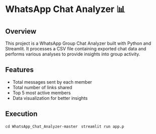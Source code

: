 # WhatsApp Chat Analyzer 📊
## Overview
This project is a WhatsApp Group Chat Analyzer built with Python and Streamlit. It processes a CSV file containing exported chat data and performs various analyses to provide insights into group activity.

## Features
 - Total messages sent by each member
 - Total number of links shared
 - Top 5 most active members
 - Data visualization for better insights
## Execution
```cd WhatsApp_Chat_Analyzer-master```
``` streamlit run app.p```

